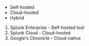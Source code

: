 - Self-hosted
- Cloud-hosted
- Hybrid
1. Splunk Enterprise - Self-hosted tool
2. Splunk Cloud - Cloud-hosted
3. Google's Chronicle - Cloud-native